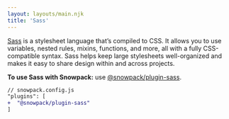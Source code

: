 ```yaml
---
layout: layouts/main.njk
title: 'Sass'
---
```


[Sass](https://www.sass-lang.com/) is a stylesheet language that’s compiled to CSS. It allows you to use variables, nested rules, mixins, functions, and more, all with a fully CSS-compatible syntax. Sass helps keep large stylesheets well-organized and makes it easy to share design within and across projects.

**To use Sass with Snowpack:** use [@snowpack/plugin-sass](https://www.npmjs.com/package/@snowpack/plugin-sass).

```diff
// snowpack.config.js
"plugins": [
+  "@snowpack/plugin-sass"
]
```
